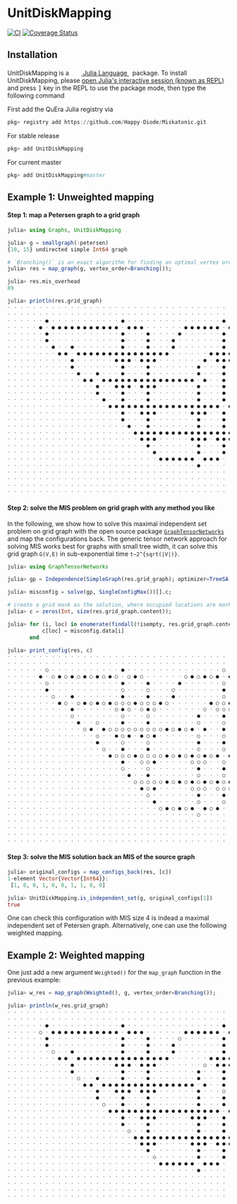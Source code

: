 # UnitDiskMapping

[![CI](https://github.com/Happy-Diode/UnitDiskMapping.jl/actions/workflows/ci.yml/badge.svg)](https://github.com/Happy-Diode/UnitDiskMapping.jl/actions/workflows/ci.yml)
[![Coverage Status](https://coveralls.io/repos/github/Happy-Diode/UnitDiskMapping.jl/badge.svg?branch=main&t=H2ReMe)](https://coveralls.io/github/Happy-Diode/UnitDiskMapping.jl?branch=main)

## Installation
<p>
UnitDiskMapping is a &nbsp;
    <a href="https://julialang.org">
        <img src="https://julialang.org/favicon.ico" width="16em">
        Julia Language
    </a>
    &nbsp; package. To install UnitDiskMapping,
    please <a href="https://docs.julialang.org/en/v1/manual/getting-started/">open
    Julia's interactive session (known as REPL)</a> and press <kbd>]</kbd> key in the REPL to use the package mode, then type the following command
</p>

First add the QuEra Julia registry via

```julia
pkg> registry add https://github.com/Happy-Diode/Miskatonic.git
```

For stable release

```julia
pkg> add UnitDiskMapping
```

For current master

```julia
pkg> add UnitDiskMapping#master
```

## Example 1: Unweighted mapping
#### Step 1: map a Petersen graph to a grid graph
```julia
julia> using Graphs, UnitDiskMapping

julia> g = smallgraph(:petersen)
{10, 15} undirected simple Int64 graph

# `Branching()` is an exact algorithm for finding an optimal vertex ordering
julia> res = map_graph(g, vertex_order=Branching());

julia> res.mis_overhead
89

julia> println(res.grid_graph)
⋅ ⋅ ⋅ ⋅ ⋅ ⋅ ⋅ ⋅ ⋅ ⋅ ⋅ ⋅ ⋅ ⋅ ⋅ ⋅ ⋅ ⋅ ⋅ ⋅ ⋅ ⋅ ⋅ ⋅ ⋅ ⋅ ⋅ ⋅ ⋅ ⋅ ⋅ ⋅ ⋅ ⋅ ⋅ ⋅ ⋅ ⋅ ⋅ ⋅ ⋅ 
⋅ ⋅ ⋅ ⋅ ⋅ ⋅ ⋅ ⋅ ⋅ ⋅ ⋅ ⋅ ⋅ ⋅ ⋅ ⋅ ⋅ ⋅ ⋅ ⋅ ⋅ ⋅ ⋅ ⋅ ⋅ ⋅ ⋅ ⋅ ⋅ ⋅ ⋅ ⋅ ⋅ ⋅ ⋅ ⋅ ⋅ ⋅ ⋅ ⋅ ⋅ 
⋅ ⋅ ⋅ ⋅ ⋅ ⋅ ● ⋅ ⋅ ⋅ ⋅ ⋅ ⋅ ⋅ ⋅ ⋅ ⋅ ⋅ ● ⋅ ⋅ ⋅ ⋅ ⋅ ⋅ ⋅ ⋅ ⋅ ⋅ ⋅ ⋅ ⋅ ⋅ ⋅ ● ⋅ ⋅ ⋅ ⋅ ⋅ ⋅ 
⋅ ⋅ ⋅ ⋅ ⋅ ● ⋅ ● ● ● ● ● ● ● ● ● ● ● ⋅ ● ● ● ⋅ ⋅ ⋅ ⋅ ⋅ ⋅ ● ● ● ● ● ● ⋅ ● ● ● ⋅ ⋅ ⋅ 
⋅ ⋅ ⋅ ⋅ ⋅ ⋅ ● ⋅ ⋅ ⋅ ⋅ ⋅ ⋅ ⋅ ⋅ ⋅ ⋅ ⋅ ● ⋅ ⋅ ⋅ ● ⋅ ⋅ ⋅ ⋅ ● ⋅ ⋅ ⋅ ⋅ ⋅ ⋅ ● ⋅ ⋅ ⋅ ● ⋅ ⋅ 
⋅ ⋅ ⋅ ⋅ ⋅ ⋅ ● ⋅ ⋅ ⋅ ⋅ ⋅ ⋅ ⋅ ⋅ ⋅ ⋅ ⋅ ● ⋅ ⋅ ⋅ ● ⋅ ⋅ ⋅ ● ⋅ ⋅ ⋅ ⋅ ⋅ ⋅ ⋅ ● ⋅ ⋅ ⋅ ● ⋅ ⋅ 
⋅ ⋅ ⋅ ⋅ ⋅ ⋅ ⋅ ● ⋅ ⋅ ● ⋅ ⋅ ⋅ ⋅ ⋅ ⋅ ⋅ ● ⋅ ⋅ ⋅ ● ⋅ ⋅ ⋅ ● ⋅ ⋅ ⋅ ⋅ ⋅ ⋅ ⋅ ● ⋅ ⋅ ⋅ ● ⋅ ⋅ 
⋅ ⋅ ⋅ ⋅ ⋅ ⋅ ⋅ ⋅ ● ● ⋅ ● ● ● ● ● ● ● ● ● ● ● ● ● ● ● ⋅ ⋅ ⋅ ⋅ ⋅ ⋅ ● ● ● ● ● ● ⋅ ● ⋅ 
⋅ ⋅ ⋅ ⋅ ⋅ ⋅ ⋅ ⋅ ⋅ ⋅ ● ⋅ ⋅ ⋅ ⋅ ⋅ ⋅ ● ● ● ⋅ ● ● ● ⋅ ⋅ ⋅ ⋅ ⋅ ⋅ ⋅ ● ⋅ ● ● ● ⋅ ⋅ ● ⋅ ⋅ 
⋅ ⋅ ⋅ ⋅ ⋅ ⋅ ⋅ ⋅ ⋅ ⋅ ● ⋅ ⋅ ⋅ ⋅ ⋅ ⋅ ⋅ ● ⋅ ⋅ ⋅ ● ⋅ ⋅ ⋅ ⋅ ⋅ ⋅ ⋅ ● ⋅ ⋅ ⋅ ● ⋅ ⋅ ⋅ ● ⋅ ⋅ 
⋅ ⋅ ⋅ ⋅ ⋅ ⋅ ⋅ ⋅ ⋅ ⋅ ⋅ ● ⋅ ⋅ ● ⋅ ⋅ ⋅ ● ⋅ ⋅ ⋅ ● ⋅ ⋅ ⋅ ⋅ ⋅ ⋅ ⋅ ● ⋅ ⋅ ⋅ ● ⋅ ⋅ ⋅ ● ⋅ ⋅ 
⋅ ⋅ ⋅ ⋅ ⋅ ⋅ ⋅ ⋅ ⋅ ⋅ ⋅ ⋅ ● ● ⋅ ● ● ● ● ● ● ● ● ● ● ● ● ● ● ● ⋅ ● ⋅ ⋅ ● ⋅ ⋅ ⋅ ● ⋅ ⋅ 
⋅ ⋅ ⋅ ⋅ ⋅ ⋅ ⋅ ⋅ ⋅ ⋅ ⋅ ⋅ ⋅ ⋅ ● ⋅ ⋅ ● ● ● ⋅ ● ● ● ⋅ ⋅ ⋅ ⋅ ⋅ ⋅ ● ⋅ ⋅ ⋅ ● ⋅ ⋅ ⋅ ● ⋅ ⋅ 
⋅ ⋅ ⋅ ⋅ ⋅ ⋅ ⋅ ⋅ ⋅ ⋅ ⋅ ⋅ ⋅ ⋅ ● ⋅ ⋅ ⋅ ● ⋅ ⋅ ⋅ ● ⋅ ⋅ ⋅ ⋅ ⋅ ⋅ ⋅ ● ⋅ ⋅ ⋅ ● ⋅ ⋅ ⋅ ● ⋅ ⋅ 
⋅ ⋅ ⋅ ⋅ ⋅ ⋅ ⋅ ⋅ ⋅ ⋅ ⋅ ⋅ ⋅ ⋅ ⋅ ● ⋅ ⋅ ● ⋅ ⋅ ⋅ ● ⋅ ⋅ ⋅ ⋅ ⋅ ⋅ ⋅ ● ⋅ ⋅ ⋅ ● ⋅ ⋅ ⋅ ● ⋅ ⋅ 
⋅ ⋅ ⋅ ⋅ ⋅ ⋅ ⋅ ⋅ ⋅ ⋅ ⋅ ⋅ ⋅ ⋅ ⋅ ⋅ ● ● ● ● ● ● ● ● ● ● ● ● ● ● ● ● ● ● ⋅ ● ⋅ ⋅ ● ⋅ ⋅ 
⋅ ⋅ ⋅ ⋅ ⋅ ⋅ ⋅ ⋅ ⋅ ⋅ ⋅ ⋅ ⋅ ⋅ ⋅ ⋅ ⋅ ⋅ ● ⋅ ⋅ ● ● ● ⋅ ⋅ ⋅ ⋅ ⋅ ● ● ● ⋅ ⋅ ● ⋅ ⋅ ⋅ ● ⋅ ⋅ 
⋅ ⋅ ⋅ ⋅ ⋅ ⋅ ⋅ ⋅ ⋅ ⋅ ⋅ ⋅ ⋅ ⋅ ⋅ ⋅ ⋅ ⋅ ● ⋅ ⋅ ⋅ ● ⋅ ⋅ ⋅ ⋅ ⋅ ⋅ ⋅ ● ⋅ ⋅ ⋅ ● ⋅ ⋅ ⋅ ● ⋅ ⋅ 
⋅ ⋅ ⋅ ⋅ ⋅ ⋅ ⋅ ⋅ ⋅ ⋅ ⋅ ⋅ ⋅ ⋅ ⋅ ⋅ ⋅ ⋅ ⋅ ● ⋅ ⋅ ● ⋅ ⋅ ⋅ ⋅ ⋅ ⋅ ⋅ ● ⋅ ⋅ ⋅ ● ⋅ ⋅ ⋅ ● ⋅ ⋅ 
⋅ ⋅ ⋅ ⋅ ⋅ ⋅ ⋅ ⋅ ⋅ ⋅ ⋅ ⋅ ⋅ ⋅ ⋅ ⋅ ⋅ ⋅ ⋅ ⋅ ● ● ● ● ● ● ● ● ● ● ● ● ● ● ● ● ● ● ⋅ ⋅ ⋅ 
⋅ ⋅ ⋅ ⋅ ⋅ ⋅ ⋅ ⋅ ⋅ ⋅ ⋅ ⋅ ⋅ ⋅ ⋅ ⋅ ⋅ ⋅ ⋅ ⋅ ⋅ ● ● ● ⋅ ⋅ ⋅ ⋅ ⋅ ● ● ● ⋅ ● ● ● ⋅ ⋅ ⋅ ⋅ ⋅ 
⋅ ⋅ ⋅ ⋅ ⋅ ⋅ ⋅ ⋅ ⋅ ⋅ ⋅ ⋅ ⋅ ⋅ ⋅ ⋅ ⋅ ⋅ ⋅ ⋅ ⋅ ⋅ ● ⋅ ⋅ ⋅ ⋅ ⋅ ⋅ ⋅ ● ⋅ ⋅ ⋅ ● ⋅ ⋅ ⋅ ⋅ ⋅ ⋅ 
⋅ ⋅ ⋅ ⋅ ⋅ ⋅ ⋅ ⋅ ⋅ ⋅ ⋅ ⋅ ⋅ ⋅ ⋅ ⋅ ⋅ ⋅ ⋅ ⋅ ⋅ ⋅ ⋅ ● ⋅ ⋅ ⋅ ⋅ ⋅ ⋅ ● ⋅ ⋅ ⋅ ● ⋅ ⋅ ⋅ ⋅ ⋅ ⋅ 
⋅ ⋅ ⋅ ⋅ ⋅ ⋅ ⋅ ⋅ ⋅ ⋅ ⋅ ⋅ ⋅ ⋅ ⋅ ⋅ ⋅ ⋅ ⋅ ⋅ ⋅ ⋅ ⋅ ⋅ ● ● ● ● ● ● ⋅ ● ● ● ⋅ ⋅ ⋅ ⋅ ⋅ ⋅ ⋅ 
⋅ ⋅ ⋅ ⋅ ⋅ ⋅ ⋅ ⋅ ⋅ ⋅ ⋅ ⋅ ⋅ ⋅ ⋅ ⋅ ⋅ ⋅ ⋅ ⋅ ⋅ ⋅ ⋅ ⋅ ⋅ ⋅ ⋅ ⋅ ⋅ ⋅ ● ⋅ ⋅ ⋅ ⋅ ⋅ ⋅ ⋅ ⋅ ⋅ ⋅ 
⋅ ⋅ ⋅ ⋅ ⋅ ⋅ ⋅ ⋅ ⋅ ⋅ ⋅ ⋅ ⋅ ⋅ ⋅ ⋅ ⋅ ⋅ ⋅ ⋅ ⋅ ⋅ ⋅ ⋅ ⋅ ⋅ ⋅ ⋅ ⋅ ⋅ ⋅ ⋅ ⋅ ⋅ ⋅ ⋅ ⋅ ⋅ ⋅ ⋅ ⋅ 
⋅ ⋅ ⋅ ⋅ ⋅ ⋅ ⋅ ⋅ ⋅ ⋅ ⋅ ⋅ ⋅ ⋅ ⋅ ⋅ ⋅ ⋅ ⋅ ⋅ ⋅ ⋅ ⋅ ⋅ ⋅ ⋅ ⋅ ⋅ ⋅ ⋅ ⋅ ⋅ ⋅ ⋅ ⋅ ⋅ ⋅ ⋅ ⋅ ⋅ ⋅ 
⋅ ⋅ ⋅ ⋅ ⋅ ⋅ ⋅ ⋅ ⋅ ⋅ ⋅ ⋅ ⋅ ⋅ ⋅ ⋅ ⋅ ⋅ ⋅ ⋅ ⋅ ⋅ ⋅ ⋅ ⋅ ⋅ ⋅ ⋅ ⋅ ⋅ ⋅ ⋅ ⋅ ⋅ ⋅ ⋅ ⋅ ⋅ ⋅ ⋅ ⋅ 
⋅ ⋅ ⋅ ⋅ ⋅ ⋅ ⋅ ⋅ ⋅ ⋅ ⋅ ⋅ ⋅ ⋅ ⋅ ⋅ ⋅ ⋅ ⋅ ⋅ ⋅ ⋅ ⋅ ⋅ ⋅ ⋅ ⋅ ⋅ ⋅ ⋅ ⋅ ⋅ ⋅ ⋅ ⋅ ⋅ ⋅ ⋅ ⋅ ⋅ ⋅ 
```

#### Step 2: solve the MIS problem on grid graph with any method you like
In the following, we show how to solve this maximal independent set problem on grid graph with the open source package [`GraphTensorNetworks`](https://github.com/Happy-Diode/GraphTensorNetworks.jl) and map the configurations back.
The generic tensor network approach for solving MIS works best for graphs with small tree width, it can solve this grid graph `G(V,E)` in sub-exponential time `t~2^{sqrt(|V|)}`.

```julia
julia> using GraphTensorNetworks

julia> gp = Independence(SimpleGraph(res.grid_graph); optimizer=TreeSA(ntrials=1, niters=10), simplifier=MergeGreedy());

julia> misconfig = solve(gp, SingleConfigMax())[].c;

# create a grid mask as the solution, where occupied locations are marked as value 1.
julia> c = zeros(Int, size(res.grid_graph.content));

julia> for (i, loc) in enumerate(findall(!isempty, res.grid_graph.content))
           c[loc] = misconfig.data[i]
       end

julia> print_config(res, c)
⋅ ⋅ ⋅ ⋅ ⋅ ⋅ ⋅ ⋅ ⋅ ⋅ ⋅ ⋅ ⋅ ⋅ ⋅ ⋅ ⋅ ⋅ ⋅ ⋅ ⋅ ⋅ ⋅ ⋅ ⋅ ⋅ ⋅ ⋅ ⋅ ⋅ ⋅ ⋅ ⋅ ⋅ ⋅ ⋅ ⋅ ⋅ ⋅ ⋅ ⋅ 
⋅ ⋅ ⋅ ⋅ ⋅ ⋅ ⋅ ⋅ ⋅ ⋅ ⋅ ⋅ ⋅ ⋅ ⋅ ⋅ ⋅ ⋅ ⋅ ⋅ ⋅ ⋅ ⋅ ⋅ ⋅ ⋅ ⋅ ⋅ ⋅ ⋅ ⋅ ⋅ ⋅ ⋅ ⋅ ⋅ ⋅ ⋅ ⋅ ⋅ ⋅ 
⋅ ⋅ ⋅ ⋅ ⋅ ⋅ ○ ⋅ ⋅ ⋅ ⋅ ⋅ ⋅ ⋅ ⋅ ⋅ ⋅ ⋅ ● ⋅ ⋅ ⋅ ⋅ ⋅ ⋅ ⋅ ⋅ ⋅ ⋅ ⋅ ⋅ ⋅ ⋅ ⋅ ○ ⋅ ⋅ ⋅ ⋅ ⋅ ⋅ 
⋅ ⋅ ⋅ ⋅ ⋅ ● ⋅ ○ ● ○ ● ○ ● ○ ● ○ ● ○ ⋅ ○ ● ○ ⋅ ⋅ ⋅ ⋅ ⋅ ⋅ ○ ● ○ ● ○ ● ⋅ ● ○ ● ⋅ ⋅ ⋅ 
⋅ ⋅ ⋅ ⋅ ⋅ ⋅ ○ ⋅ ⋅ ⋅ ⋅ ⋅ ⋅ ⋅ ⋅ ⋅ ⋅ ⋅ ● ⋅ ⋅ ⋅ ● ⋅ ⋅ ⋅ ⋅ ● ⋅ ⋅ ⋅ ⋅ ⋅ ⋅ ○ ⋅ ⋅ ⋅ ○ ⋅ ⋅ 
⋅ ⋅ ⋅ ⋅ ⋅ ⋅ ● ⋅ ⋅ ⋅ ⋅ ⋅ ⋅ ⋅ ⋅ ⋅ ⋅ ⋅ ○ ⋅ ⋅ ⋅ ○ ⋅ ⋅ ⋅ ○ ⋅ ⋅ ⋅ ⋅ ⋅ ⋅ ⋅ ● ⋅ ⋅ ⋅ ● ⋅ ⋅ 
⋅ ⋅ ⋅ ⋅ ⋅ ⋅ ⋅ ○ ⋅ ⋅ ● ⋅ ⋅ ⋅ ⋅ ⋅ ⋅ ⋅ ● ⋅ ⋅ ⋅ ● ⋅ ⋅ ⋅ ● ⋅ ⋅ ⋅ ⋅ ⋅ ⋅ ⋅ ○ ⋅ ⋅ ⋅ ○ ⋅ ⋅ 
⋅ ⋅ ⋅ ⋅ ⋅ ⋅ ⋅ ⋅ ● ○ ⋅ ○ ● ○ ● ○ ● ○ ○ ○ ● ○ ○ ○ ● ○ ⋅ ⋅ ⋅ ⋅ ⋅ ⋅ ● ○ ○ ● ○ ● ⋅ ● ⋅ 
⋅ ⋅ ⋅ ⋅ ⋅ ⋅ ⋅ ⋅ ⋅ ⋅ ● ⋅ ⋅ ⋅ ⋅ ⋅ ⋅ ○ ● ○ ⋅ ○ ● ○ ⋅ ⋅ ⋅ ⋅ ⋅ ⋅ ⋅ ○ ⋅ ○ ○ ○ ⋅ ⋅ ○ ⋅ ⋅ 
⋅ ⋅ ⋅ ⋅ ⋅ ⋅ ⋅ ⋅ ⋅ ⋅ ○ ⋅ ⋅ ⋅ ⋅ ⋅ ⋅ ⋅ ○ ⋅ ⋅ ⋅ ○ ⋅ ⋅ ⋅ ⋅ ⋅ ⋅ ⋅ ● ⋅ ⋅ ⋅ ● ⋅ ⋅ ⋅ ● ⋅ ⋅ 
⋅ ⋅ ⋅ ⋅ ⋅ ⋅ ⋅ ⋅ ⋅ ⋅ ⋅ ● ⋅ ⋅ ○ ⋅ ⋅ ⋅ ● ⋅ ⋅ ⋅ ● ⋅ ⋅ ⋅ ⋅ ⋅ ⋅ ⋅ ○ ⋅ ⋅ ⋅ ○ ⋅ ⋅ ⋅ ○ ⋅ ⋅ 
⋅ ⋅ ⋅ ⋅ ⋅ ⋅ ⋅ ⋅ ⋅ ⋅ ⋅ ⋅ ○ ● ⋅ ● ○ ○ ○ ○ ○ ○ ○ ○ ○ ● ○ ● ○ ● ⋅ ● ⋅ ⋅ ● ⋅ ⋅ ⋅ ● ⋅ ⋅ 
⋅ ⋅ ⋅ ⋅ ⋅ ⋅ ⋅ ⋅ ⋅ ⋅ ⋅ ⋅ ⋅ ⋅ ○ ⋅ ⋅ ● ○ ● ⋅ ● ○ ● ⋅ ⋅ ⋅ ⋅ ⋅ ⋅ ○ ⋅ ⋅ ⋅ ○ ⋅ ⋅ ⋅ ○ ⋅ ⋅ 
⋅ ⋅ ⋅ ⋅ ⋅ ⋅ ⋅ ⋅ ⋅ ⋅ ⋅ ⋅ ⋅ ⋅ ● ⋅ ⋅ ⋅ ○ ⋅ ⋅ ⋅ ○ ⋅ ⋅ ⋅ ⋅ ⋅ ⋅ ⋅ ● ⋅ ⋅ ⋅ ● ⋅ ⋅ ⋅ ● ⋅ ⋅ 
⋅ ⋅ ⋅ ⋅ ⋅ ⋅ ⋅ ⋅ ⋅ ⋅ ⋅ ⋅ ⋅ ⋅ ⋅ ○ ⋅ ⋅ ● ⋅ ⋅ ⋅ ● ⋅ ⋅ ⋅ ⋅ ⋅ ⋅ ⋅ ○ ⋅ ⋅ ⋅ ○ ⋅ ⋅ ⋅ ○ ⋅ ⋅ 
⋅ ⋅ ⋅ ⋅ ⋅ ⋅ ⋅ ⋅ ⋅ ⋅ ⋅ ⋅ ⋅ ⋅ ⋅ ⋅ ● ○ ○ ○ ● ○ ○ ○ ○ ● ○ ● ○ ● ○ ● ○ ● ⋅ ● ⋅ ⋅ ● ⋅ ⋅ 
⋅ ⋅ ⋅ ⋅ ⋅ ⋅ ⋅ ⋅ ⋅ ⋅ ⋅ ⋅ ⋅ ⋅ ⋅ ⋅ ⋅ ⋅ ● ⋅ ⋅ ○ ○ ● ⋅ ⋅ ⋅ ⋅ ⋅ ○ ○ ○ ⋅ ⋅ ○ ⋅ ⋅ ⋅ ○ ⋅ ⋅ 
⋅ ⋅ ⋅ ⋅ ⋅ ⋅ ⋅ ⋅ ⋅ ⋅ ⋅ ⋅ ⋅ ⋅ ⋅ ⋅ ⋅ ⋅ ○ ⋅ ⋅ ⋅ ○ ⋅ ⋅ ⋅ ⋅ ⋅ ⋅ ⋅ ● ⋅ ⋅ ⋅ ● ⋅ ⋅ ⋅ ● ⋅ ⋅ 
⋅ ⋅ ⋅ ⋅ ⋅ ⋅ ⋅ ⋅ ⋅ ⋅ ⋅ ⋅ ⋅ ⋅ ⋅ ⋅ ⋅ ⋅ ⋅ ● ⋅ ⋅ ● ⋅ ⋅ ⋅ ⋅ ⋅ ⋅ ⋅ ○ ⋅ ⋅ ⋅ ○ ⋅ ⋅ ⋅ ○ ⋅ ⋅ 
⋅ ⋅ ⋅ ⋅ ⋅ ⋅ ⋅ ⋅ ⋅ ⋅ ⋅ ⋅ ⋅ ⋅ ⋅ ⋅ ⋅ ⋅ ⋅ ⋅ ○ ○ ○ ○ ○ ● ○ ● ○ ● ○ ● ○ ● ○ ● ○ ● ⋅ ⋅ ⋅ 
⋅ ⋅ ⋅ ⋅ ⋅ ⋅ ⋅ ⋅ ⋅ ⋅ ⋅ ⋅ ⋅ ⋅ ⋅ ⋅ ⋅ ⋅ ⋅ ⋅ ⋅ ● ○ ● ⋅ ⋅ ⋅ ⋅ ⋅ ○ ○ ○ ⋅ ○ ○ ○ ⋅ ⋅ ⋅ ⋅ ⋅ 
⋅ ⋅ ⋅ ⋅ ⋅ ⋅ ⋅ ⋅ ⋅ ⋅ ⋅ ⋅ ⋅ ⋅ ⋅ ⋅ ⋅ ⋅ ⋅ ⋅ ⋅ ⋅ ○ ⋅ ⋅ ⋅ ⋅ ⋅ ⋅ ⋅ ● ⋅ ⋅ ⋅ ● ⋅ ⋅ ⋅ ⋅ ⋅ ⋅ 
⋅ ⋅ ⋅ ⋅ ⋅ ⋅ ⋅ ⋅ ⋅ ⋅ ⋅ ⋅ ⋅ ⋅ ⋅ ⋅ ⋅ ⋅ ⋅ ⋅ ⋅ ⋅ ⋅ ● ⋅ ⋅ ⋅ ⋅ ⋅ ⋅ ○ ⋅ ⋅ ⋅ ○ ⋅ ⋅ ⋅ ⋅ ⋅ ⋅ 
⋅ ⋅ ⋅ ⋅ ⋅ ⋅ ⋅ ⋅ ⋅ ⋅ ⋅ ⋅ ⋅ ⋅ ⋅ ⋅ ⋅ ⋅ ⋅ ⋅ ⋅ ⋅ ⋅ ⋅ ○ ● ○ ● ○ ● ⋅ ● ○ ● ⋅ ⋅ ⋅ ⋅ ⋅ ⋅ ⋅ 
⋅ ⋅ ⋅ ⋅ ⋅ ⋅ ⋅ ⋅ ⋅ ⋅ ⋅ ⋅ ⋅ ⋅ ⋅ ⋅ ⋅ ⋅ ⋅ ⋅ ⋅ ⋅ ⋅ ⋅ ⋅ ⋅ ⋅ ⋅ ⋅ ⋅ ○ ⋅ ⋅ ⋅ ⋅ ⋅ ⋅ ⋅ ⋅ ⋅ ⋅ 
⋅ ⋅ ⋅ ⋅ ⋅ ⋅ ⋅ ⋅ ⋅ ⋅ ⋅ ⋅ ⋅ ⋅ ⋅ ⋅ ⋅ ⋅ ⋅ ⋅ ⋅ ⋅ ⋅ ⋅ ⋅ ⋅ ⋅ ⋅ ⋅ ⋅ ⋅ ⋅ ⋅ ⋅ ⋅ ⋅ ⋅ ⋅ ⋅ ⋅ ⋅ 
⋅ ⋅ ⋅ ⋅ ⋅ ⋅ ⋅ ⋅ ⋅ ⋅ ⋅ ⋅ ⋅ ⋅ ⋅ ⋅ ⋅ ⋅ ⋅ ⋅ ⋅ ⋅ ⋅ ⋅ ⋅ ⋅ ⋅ ⋅ ⋅ ⋅ ⋅ ⋅ ⋅ ⋅ ⋅ ⋅ ⋅ ⋅ ⋅ ⋅ ⋅ 
⋅ ⋅ ⋅ ⋅ ⋅ ⋅ ⋅ ⋅ ⋅ ⋅ ⋅ ⋅ ⋅ ⋅ ⋅ ⋅ ⋅ ⋅ ⋅ ⋅ ⋅ ⋅ ⋅ ⋅ ⋅ ⋅ ⋅ ⋅ ⋅ ⋅ ⋅ ⋅ ⋅ ⋅ ⋅ ⋅ ⋅ ⋅ ⋅ ⋅ ⋅ 
⋅ ⋅ ⋅ ⋅ ⋅ ⋅ ⋅ ⋅ ⋅ ⋅ ⋅ ⋅ ⋅ ⋅ ⋅ ⋅ ⋅ ⋅ ⋅ ⋅ ⋅ ⋅ ⋅ ⋅ ⋅ ⋅ ⋅ ⋅ ⋅ ⋅ ⋅ ⋅ ⋅ ⋅ ⋅ ⋅ ⋅ ⋅ ⋅ ⋅ ⋅
```

#### Step 3: solve the MIS solution back an MIS of the source graph
```julia
julia> original_configs = map_configs_back(res, [c])
1-element Vector{Vector{Int64}}:
 [1, 0, 0, 1, 0, 0, 1, 1, 0, 0]

julia> UnitDiskMapping.is_independent_set(g, original_configs[1])
true
```

One can check this configuration with MIS size 4 is indead a maximal independent set of Petersen graph.
Alternatively, one can use the following weighted mapping.

## Example 2: Weighted mapping
One just add a new argument `Weighted()` for the `map_graph` function in the previous example:
```julia
julia> w_res = map_graph(Weighted(), g, vertex_order=Branching());

julia> println(w_res.grid_graph)
⋅ ⋅ ⋅ ⋅ ⋅ ⋅ ⋅ ⋅ ⋅ ⋅ ⋅ ⋅ ⋅ ⋅ ⋅ ⋅ ⋅ ⋅ ⋅ ⋅ ⋅ ⋅ ⋅ ⋅ ⋅ ⋅ ⋅ ⋅ ⋅ ⋅ ⋅ ⋅ ⋅ ⋅ ⋅ ⋅ ⋅ ⋅ ⋅ ⋅ ⋅ 
⋅ ⋅ ⋅ ⋅ ⋅ ⋅ ⋅ ⋅ ⋅ ⋅ ⋅ ⋅ ⋅ ⋅ ⋅ ⋅ ⋅ ⋅ ⋅ ⋅ ⋅ ⋅ ⋅ ⋅ ⋅ ⋅ ⋅ ⋅ ⋅ ⋅ ⋅ ⋅ ⋅ ⋅ ⋅ ⋅ ⋅ ⋅ ⋅ ⋅ ⋅ 
⋅ ⋅ ⋅ ⋅ ⋅ ⋅ ● ⋅ ⋅ ⋅ ⋅ ⋅ ⋅ ⋅ ⋅ ⋅ ⋅ ⋅ ● ⋅ ⋅ ⋅ ⋅ ⋅ ⋅ ⋅ ⋅ ⋅ ⋅ ⋅ ⋅ ⋅ ⋅ ⋅ ● ⋅ ⋅ ⋅ ⋅ ⋅ ⋅ 
⋅ ⋅ ⋅ ⋅ ⋅ ○ ⋅ ● ● ● ● ● ● ● ● ● ● ● ⋅ ● ● ● ⋅ ⋅ ⋅ ⋅ ⋅ ⋅ ● ● ● ● ● ● ⋅ ● ● ● ⋅ ⋅ ⋅ 
⋅ ⋅ ⋅ ⋅ ⋅ ⋅ ● ⋅ ⋅ ⋅ ⋅ ⋅ ⋅ ⋅ ⋅ ⋅ ⋅ ⋅ ● ⋅ ⋅ ⋅ ● ⋅ ⋅ ⋅ ⋅ ○ ⋅ ⋅ ⋅ ⋅ ⋅ ⋅ ● ⋅ ⋅ ⋅ ● ⋅ ⋅ 
⋅ ⋅ ⋅ ⋅ ⋅ ⋅ ● ⋅ ⋅ ⋅ ⋅ ⋅ ⋅ ⋅ ⋅ ⋅ ⋅ ⋅ ● ⋅ ⋅ ⋅ ● ⋅ ⋅ ⋅ ● ⋅ ⋅ ⋅ ⋅ ⋅ ⋅ ⋅ ● ⋅ ⋅ ⋅ ● ⋅ ⋅ 
⋅ ⋅ ⋅ ⋅ ⋅ ⋅ ⋅ ○ ⋅ ⋅ ● ⋅ ⋅ ⋅ ⋅ ⋅ ⋅ ⋅ ● ⋅ ⋅ ⋅ ● ⋅ ⋅ ⋅ ● ⋅ ⋅ ⋅ ⋅ ⋅ ⋅ ⋅ ● ⋅ ⋅ ⋅ ● ⋅ ⋅ 
⋅ ⋅ ⋅ ⋅ ⋅ ⋅ ⋅ ⋅ ● ● ⋅ ● ● ● ● ● ● ● ● ● ● ● ● ● ● ● ⋅ ⋅ ⋅ ⋅ ⋅ ⋅ ● ● ● ● ● ● ⋅ ● ⋅ 
⋅ ⋅ ⋅ ⋅ ⋅ ⋅ ⋅ ⋅ ⋅ ⋅ ● ⋅ ⋅ ⋅ ⋅ ⋅ ⋅ ● ● ● ⋅ ● ● ● ⋅ ⋅ ⋅ ⋅ ⋅ ⋅ ⋅ ○ ⋅ ● ● ● ⋅ ⋅ ● ⋅ ⋅ 
⋅ ⋅ ⋅ ⋅ ⋅ ⋅ ⋅ ⋅ ⋅ ⋅ ● ⋅ ⋅ ⋅ ⋅ ⋅ ⋅ ⋅ ● ⋅ ⋅ ⋅ ● ⋅ ⋅ ⋅ ⋅ ⋅ ⋅ ⋅ ● ⋅ ⋅ ⋅ ● ⋅ ⋅ ⋅ ● ⋅ ⋅ 
⋅ ⋅ ⋅ ⋅ ⋅ ⋅ ⋅ ⋅ ⋅ ⋅ ⋅ ○ ⋅ ⋅ ● ⋅ ⋅ ⋅ ● ⋅ ⋅ ⋅ ● ⋅ ⋅ ⋅ ⋅ ⋅ ⋅ ⋅ ● ⋅ ⋅ ⋅ ● ⋅ ⋅ ⋅ ● ⋅ ⋅ 
⋅ ⋅ ⋅ ⋅ ⋅ ⋅ ⋅ ⋅ ⋅ ⋅ ⋅ ⋅ ● ● ⋅ ● ● ● ● ● ● ● ● ● ● ● ● ● ● ● ⋅ ● ⋅ ⋅ ● ⋅ ⋅ ⋅ ● ⋅ ⋅ 
⋅ ⋅ ⋅ ⋅ ⋅ ⋅ ⋅ ⋅ ⋅ ⋅ ⋅ ⋅ ⋅ ⋅ ● ⋅ ⋅ ● ● ● ⋅ ● ● ● ⋅ ⋅ ⋅ ⋅ ⋅ ⋅ ● ⋅ ⋅ ⋅ ○ ⋅ ⋅ ⋅ ○ ⋅ ⋅ 
⋅ ⋅ ⋅ ⋅ ⋅ ⋅ ⋅ ⋅ ⋅ ⋅ ⋅ ⋅ ⋅ ⋅ ● ⋅ ⋅ ⋅ ● ⋅ ⋅ ⋅ ● ⋅ ⋅ ⋅ ⋅ ⋅ ⋅ ⋅ ● ⋅ ⋅ ⋅ ● ⋅ ⋅ ⋅ ● ⋅ ⋅ 
⋅ ⋅ ⋅ ⋅ ⋅ ⋅ ⋅ ⋅ ⋅ ⋅ ⋅ ⋅ ⋅ ⋅ ⋅ ○ ⋅ ⋅ ● ⋅ ⋅ ⋅ ● ⋅ ⋅ ⋅ ⋅ ⋅ ⋅ ⋅ ● ⋅ ⋅ ⋅ ● ⋅ ⋅ ⋅ ● ⋅ ⋅ 
⋅ ⋅ ⋅ ⋅ ⋅ ⋅ ⋅ ⋅ ⋅ ⋅ ⋅ ⋅ ⋅ ⋅ ⋅ ⋅ ● ● ● ● ● ● ● ● ● ● ● ● ● ● ● ● ● ● ⋅ ● ⋅ ⋅ ● ⋅ ⋅ 
⋅ ⋅ ⋅ ⋅ ⋅ ⋅ ⋅ ⋅ ⋅ ⋅ ⋅ ⋅ ⋅ ⋅ ⋅ ⋅ ⋅ ⋅ ● ⋅ ⋅ ● ● ● ⋅ ⋅ ⋅ ⋅ ⋅ ● ● ● ⋅ ⋅ ● ⋅ ⋅ ⋅ ● ⋅ ⋅ 
⋅ ⋅ ⋅ ⋅ ⋅ ⋅ ⋅ ⋅ ⋅ ⋅ ⋅ ⋅ ⋅ ⋅ ⋅ ⋅ ⋅ ⋅ ● ⋅ ⋅ ⋅ ● ⋅ ⋅ ⋅ ⋅ ⋅ ⋅ ⋅ ● ⋅ ⋅ ⋅ ● ⋅ ⋅ ⋅ ● ⋅ ⋅ 
⋅ ⋅ ⋅ ⋅ ⋅ ⋅ ⋅ ⋅ ⋅ ⋅ ⋅ ⋅ ⋅ ⋅ ⋅ ⋅ ⋅ ⋅ ⋅ ○ ⋅ ⋅ ● ⋅ ⋅ ⋅ ⋅ ⋅ ⋅ ⋅ ● ⋅ ⋅ ⋅ ● ⋅ ⋅ ⋅ ● ⋅ ⋅ 
⋅ ⋅ ⋅ ⋅ ⋅ ⋅ ⋅ ⋅ ⋅ ⋅ ⋅ ⋅ ⋅ ⋅ ⋅ ⋅ ⋅ ⋅ ⋅ ⋅ ● ● ● ● ● ● ● ● ● ● ● ● ● ● ● ● ● ● ⋅ ⋅ ⋅ 
⋅ ⋅ ⋅ ⋅ ⋅ ⋅ ⋅ ⋅ ⋅ ⋅ ⋅ ⋅ ⋅ ⋅ ⋅ ⋅ ⋅ ⋅ ⋅ ⋅ ⋅ ● ● ● ⋅ ⋅ ⋅ ⋅ ⋅ ● ● ● ⋅ ● ● ● ⋅ ⋅ ⋅ ⋅ ⋅ 
⋅ ⋅ ⋅ ⋅ ⋅ ⋅ ⋅ ⋅ ⋅ ⋅ ⋅ ⋅ ⋅ ⋅ ⋅ ⋅ ⋅ ⋅ ⋅ ⋅ ⋅ ⋅ ● ⋅ ⋅ ⋅ ⋅ ⋅ ⋅ ⋅ ● ⋅ ⋅ ⋅ ● ⋅ ⋅ ⋅ ⋅ ⋅ ⋅ 
⋅ ⋅ ⋅ ⋅ ⋅ ⋅ ⋅ ⋅ ⋅ ⋅ ⋅ ⋅ ⋅ ⋅ ⋅ ⋅ ⋅ ⋅ ⋅ ⋅ ⋅ ⋅ ⋅ ○ ⋅ ⋅ ⋅ ⋅ ⋅ ⋅ ● ⋅ ⋅ ⋅ ● ⋅ ⋅ ⋅ ⋅ ⋅ ⋅ 
⋅ ⋅ ⋅ ⋅ ⋅ ⋅ ⋅ ⋅ ⋅ ⋅ ⋅ ⋅ ⋅ ⋅ ⋅ ⋅ ⋅ ⋅ ⋅ ⋅ ⋅ ⋅ ⋅ ⋅ ● ● ● ● ● ● ⋅ ● ● ● ⋅ ⋅ ⋅ ⋅ ⋅ ⋅ ⋅ 
⋅ ⋅ ⋅ ⋅ ⋅ ⋅ ⋅ ⋅ ⋅ ⋅ ⋅ ⋅ ⋅ ⋅ ⋅ ⋅ ⋅ ⋅ ⋅ ⋅ ⋅ ⋅ ⋅ ⋅ ⋅ ⋅ ⋅ ⋅ ⋅ ⋅ ● ⋅ ⋅ ⋅ ⋅ ⋅ ⋅ ⋅ ⋅ ⋅ ⋅ 
⋅ ⋅ ⋅ ⋅ ⋅ ⋅ ⋅ ⋅ ⋅ ⋅ ⋅ ⋅ ⋅ ⋅ ⋅ ⋅ ⋅ ⋅ ⋅ ⋅ ⋅ ⋅ ⋅ ⋅ ⋅ ⋅ ⋅ ⋅ ⋅ ⋅ ⋅ ⋅ ⋅ ⋅ ⋅ ⋅ ⋅ ⋅ ⋅ ⋅ ⋅ 
⋅ ⋅ ⋅ ⋅ ⋅ ⋅ ⋅ ⋅ ⋅ ⋅ ⋅ ⋅ ⋅ ⋅ ⋅ ⋅ ⋅ ⋅ ⋅ ⋅ ⋅ ⋅ ⋅ ⋅ ⋅ ⋅ ⋅ ⋅ ⋅ ⋅ ⋅ ⋅ ⋅ ⋅ ⋅ ⋅ ⋅ ⋅ ⋅ ⋅ ⋅ 
⋅ ⋅ ⋅ ⋅ ⋅ ⋅ ⋅ ⋅ ⋅ ⋅ ⋅ ⋅ ⋅ ⋅ ⋅ ⋅ ⋅ ⋅ ⋅ ⋅ ⋅ ⋅ ⋅ ⋅ ⋅ ⋅ ⋅ ⋅ ⋅ ⋅ ⋅ ⋅ ⋅ ⋅ ⋅ ⋅ ⋅ ⋅ ⋅ ⋅ ⋅ 
⋅ ⋅ ⋅ ⋅ ⋅ ⋅ ⋅ ⋅ ⋅ ⋅ ⋅ ⋅ ⋅ ⋅ ⋅ ⋅ ⋅ ⋅ ⋅ ⋅ ⋅ ⋅ ⋅ ⋅ ⋅ ⋅ ⋅ ⋅ ⋅ ⋅ ⋅ ⋅ ⋅ ⋅ ⋅ ⋅ ⋅ ⋅ ⋅ ⋅ ⋅
```
